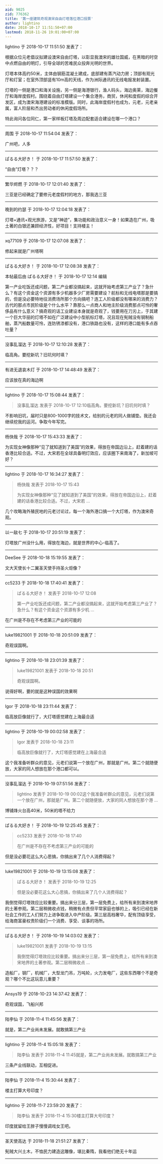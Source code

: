 ```yaml
---
aid: 9025
zid: 776362
title: '第一座建筑奇观澳宋自由灯塔落位港口投票'
author: lightino
date: 2018-10-17 11:51:50+07:00
lastmod: 2018-11-26 19:01:00+07:00
---
```


lightino 于 2018-10-17 11:51:50 发表了：

根据众位元老倡议拟建设澳宋自由灯塔，以彰显我澳宋的雄壮国威，在黑暗的时空中点燃自由的明灯，引导全球的苦难民众投奔光明的世界。

灯塔本体高约50米，主体由钢筋混凝土建成，底部建有蒸汽动力房；顶部有观光厅和灯室；在室外顶部竖有10m高的天线，作为洲际通讯的无线电报发射装置。

灯塔的一侧是港口和海关设施，另一侧是海港银行，渔人码头，海边奥莱，海边餐厅和海岸度假村。围绕着自由灯塔建设一个集合港务，商贸，休闲和度假的综合开发区，成为澳宋海港建设的标准模版。同时，此海岸度假村也成为，元老，元老亲属，富人阶层和杰出劳动者的休闲度假场所。

特此询问各位同仁，第一家样板灯塔及周边配套适合建设在哪一个港口？

---------

周围 于 2018-10-17 11:54:04 发表了：

广州吧，人多

---------

ぱるる大好き！ 于 2018-10-17 11:57:50 发表了：

“自由”灯塔？？？

---------

繁华烬燃 于 2018-10-17 12:01:40 发表了：

三亚是已经确定了要修元老度假村的地方，那我选三亚

---------

晚到的约瑟 于 2018-10-17 12:04:18 发表了：

灯塔+通讯+观光旅游，又是“神迹”，集功能和政治意义一身！如果造在广州，吸土著的白银还兼顾经济性，好项目！支持楼主！

---------

xq77109 于 2018-10-17 12:07:08 发表了：

修起来就是广州塔啊

---------

ぱるる大好き！ 于 2018-10-17 12:08:38 发表了：

本帖最后由 ぱるる大好き！ 于 2018-10-17 12:14 编辑 

第一产业吃饭还成问题，第二产业都没搞起来，这就开始考虑第三产业了？急什么？有这个资金这个资源有多少机器多少厂房需要建设？航标和无线电塔那是要搞的，但是没必要特地往消费场所那个方向搞吧？连工人阶级都没有哪来的消费力？古代的那点市民阶级是个什么水平？靠那么一点商人和地主阶级消费那点可怜的奢侈品有什么意义？搞奇观的话工业建设本身就是奇观了，钱要用在刀刃上，于其建一个巨大华丽的灯塔不如在广泛建设中小型航标灯塔，况且现在髡贼没有钢制船舶，蒸汽船数量可怜，连防锈漆都没有，港口铁路也没有，这样的港口能有多点吞吐量？

---------

没事乱溜达 于 2018-10-17 12:10:28 发表了：

临高角。要挖新坑？旧坑何时填？

---------

有进无退哀木灯 于 2018-10-17 14:48:49 发表了：

应该放在真的海边啊

---------

lightino 于 2018-10-17 15:08:44 发表了：

> 没事乱溜达 发表于 2018-10-17 12:10临高角。要挖新坑？旧坑何时填？



不影响旧坑，届时只是800-1000字的技术文，给别的元老的同人做铺垫。我还会继续挖我的运河。争取今年写完。

---------

杨快哉 于 2018-10-17 15:43:33 发表了：

为实现女神像那种“见了就知道到了美国”的效果，得放在帝国边沿上，赶着建的话香港比较合适。不过，大宋若在全球具备明灯效应，应该圈下来南海了，新加坡可好？

---------

lightino 于 2018-10-17 16:34:27 发表了：

> 杨快哉 发表于 2018-10-17 15:43
> 
> 为实现女神像那种“见了就知道到了美国”的效果，得放在帝国边沿上，赶着建的话香港比较合适。不过，大宋若 ...



几个攻略海外殖民地的元老讨论过，每一个海外港口搞一个大灯塔，作为澳宋奇观。

---------

以一敌七 于 2018-10-17 20:51:19 发表了：

灯塔放广州没什么用，得放在海边，就是世界的中心-临高了。

---------

DeeSee 于 2018-10-18 15:19:55 发表了：

文大天使长十二翼圣天使手持圣火炬像？

---------

cc5233 于 2018-10-18 17:40:41 发表了：

> ぱるる大好き！ 发表于 2018-10-17 12:08
> 
> 第一产业吃饭还成问题，第二产业都没搞起来，这就开始考虑第三产业了？急什么？有这个资金这个资源有多少机 ...



在广州是不存在不考虑第三产业的可能的

---------

luke19821001 于 2018-10-18 20:51:09 发表了：

奇观误国啊。

---------

lightino 于 2018-10-18 23:01:39 发表了：

> luke19821001 发表于 2018-10-18 20:51
> 
> 奇观误国啊。



说得好啊，要的就是这种误国的效果啊

---------

Igor 于 2018-10-18 23:11:44 发表了：

临高放巨像就行了，大灯塔感觉建在上海最合适

---------

lightino 于 2018-10-19 00:02:58 发表了：

> Igor 发表于 2018-10-18 23:11
> 
> 临高放巨像就行了，大灯塔感觉建在上海最合适



这个我准备听群众的意见，元老们说第一个放在广州，那就是广州。第二个就随便放，大家的同人想放在那个港口都可以。

---------

没事乱溜达 于 2018-10-19 07:51:56 发表了：

> lightino 发表于 2018-10-19 00:02这个我准备听群众的意见，元老们说第一个放在广州，那就是广州。第二个就随便放，大家的同人想放在那个港 ...



博铺烽火台高40米，50米的塔不给力

---------

ぱるる大好き！ 于 2018-10-19 12:25:45 发表了：

> cc5233 发表于 2018-10-18 17:40
> 
> 在广州是不存在不考虑第三产业的可能的



但是没必要花这么大心思搞，你搞出来了几个人消费得起？

---------

luke19821001 于 2018-10-19 13:15:08 发表了：

> ぱるる大好き！ 发表于 2018-10-19 12:25
> 
> 但是没必要花这么大心思搞，你搞出来了几个人消费得起？



我倒觉得灯塔效应比较重要。搞出来分三层，第一层免费上，给所有来到澳宋地界的土著参观。第二层稍微收点钱，稍微有点贵但平常家庭也够的上，吸引已经在新社会工作的工人们努力上进争取进入中产阶级。第三层高档奢华，配有顶级享受，给海商富豪权贵阶级们一个消费、享受、谈事的场所。

---------

ぱるる大好き！ 于 2018-10-19 14:03:02 发表了：

> luke19821001 发表于 2018-10-19 13:15
> 
> 我倒觉得灯塔效应比较重要。搞出来分三层，第一层免费上，给所有来到澳宋地界的土著参观。第二层稍微收点 ...



造船厂，钢厂，机械厂，大型龙门吊，万吨轮，火力发电厂，这些东西哪个不是奇观？哪个不比这玩意儿重要？

---------

Ansys19 于 2018-10-23 14:37:42 发表了：

奇观误国，飞船兴邦

---------

陆李仙 于 2018-11-4 11:45:56 发表了：

就是，第二产业尚未发展。就敢搞第三产业

---------

lightino 于 2018-11-4 15:05:18 发表了：

> 陆李仙 发表于 2018-11-4 11:45就是，第二产业尚未发展。就敢搞第三产业



三条产业线联动，互相促进。

---------

陆李仙 于 2018-11-4 15:30:44 发表了：

楼主打算大号印度？

---------

lightino 于 2018-11-7 23:59:20 发表了：

> 陆李仙 发表于 2018-11-4 15:30楼主打算大号印度？



印度就留给王胖子慢慢调戏女王吧。

---------

圣天使高达 于 2018-11-18 21:51:27 发表了：

髡贼大兴土木，不恤民力建造这雕像，堪比秦隋，我看他们绝无十年运

---------

